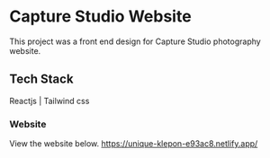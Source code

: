 # Capture Studio Website

This project was a front end design for Capture Studio photography website.

## Tech Stack

Reactjs | Tailwind css

### Website

View the website below. 
https://unique-klepon-e93ac8.netlify.app/

